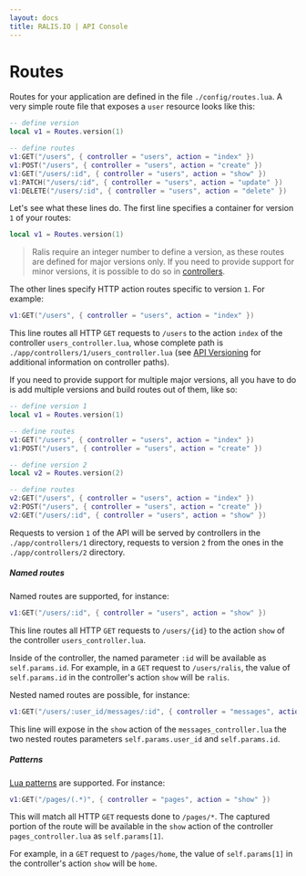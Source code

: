 ```yaml
---
layout: docs
title: RALIS.IO | API Console
---
```



# Routes

Routes for your application are defined in the file `./config/routes.lua`. A very simple route file that exposes a `user` resource looks like this:

```lua
-- define version
local v1 = Routes.version(1)

-- define routes
v1:GET("/users", { controller = "users", action = "index" })
v1:POST("/users", { controller = "users", action = "create" })
v1:GET("/users/:id", { controller = "users", action = "show" })
v1:PATCH("/users/:id", { controller = "users", action = "update" })
v1:DELETE("/users/:id", { controller = "users", action = "delete" })
```

Let's see what these lines do. The first line specifies a container for version `1` of your routes:

```lua
local v1 = Routes.version(1)
```

> Ralis require an integer number to define a version, as these routes are defined for major versions only. If you need to provide support for minor versions, it is possible to do so in [controllers](/docs/controllers.html).

The other lines specify HTTP action routes specific to version `1`. For example:

```lua
v1:GET("/users", { controller = "users", action = "index" })
```

This line routes all HTTP `GET` requests to `/users` to the action `index` of the controller `users_controller.lua`, whose complete path is `./app/controllers/1/users_controller.lua` (see [API Versioning](/docs/api_versioning.html) for additional information on controller paths).

If you need to provide support for multiple major versions, all you have to do is add multiple versions and build routes out of them, like so:

```lua
-- define version 1
local v1 = Routes.version(1)

-- define routes
v1:GET("/users", { controller = "users", action = "index" })
v1:POST("/users", { controller = "users", action = "create" })

-- define version 2
local v2 = Routes.version(2)

-- define routes
v2:GET("/users", { controller = "users", action = "index" })
v2:POST("/users", { controller = "users", action = "create" })
v2:GET("/users/:id", { controller = "users", action = "show" })
```

Requests to version `1` of the API will be served by controllers in the `./app/controllers/1` directory, requests to version `2` from the ones in the `./app/controllers/2` directory.


##### Named routes

Named routes are supported, for instance:

```lua
v1:GET("/users/:id", { controller = "users", action = "show" })
```

This line routes all HTTP `GET` requests to `/users/{id}` to the action `show` of the controller `users_controller.lua`.

Inside of the controller, the named parameter `:id` will be available as `self.params.id`. For example, in a `GET` request to `/users/ralis`, the value of `self.params.id` in the controller's action `show` will be `ralis`.

Nested named routes are possible, for instance:

```lua
v1:GET("/users/:user_id/messages/:id", { controller = "messages", action = "show" })
```

This line will expose in the `show` action of the `messages_controller.lua` the two nested routes parameters `self.params.user_id` and `self.params.id`.


##### Patterns

[Lua patterns](http://www.lua.org/pil/20.2.html) are supported. For instance:

```lua
v1:GET("/pages/(.*)", { controller = "pages", action = "show" })

```

This will match all HTTP `GET` requests done to `/pages/*`. The captured portion of the route will be available in the `show` action of the controller `pages_controller.lua` as `self.params[1]`.

For example, in a `GET` request to `/pages/home`, the value of `self.params[1]` in the controller's action `show` will be `home`.
